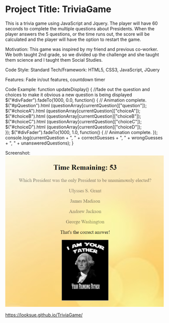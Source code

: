 # Project Title: TriviaGame
This is a trivia game using JavaScript and Jquery. The player will have 60 seconds to complete the multiple questions about Presidents. When the player answers the 5 questions, or the time runs out, the score will be calculated and the player will have the option to restart the game. 

Motivation: This game was inspired by my friend and previous co-worker. We both taught 2nd grade, so we divided up the challenge and she taught them science and I taught them Social Studies. 

Code Style: Standard
Tech/Framework: HTML5, CSS3, JavaScript, JQuery

Features: Fade in/out features, countdown timer

Code Example: 
function updateDisplay() {
    //fade out the question and choices to make it obvious a new question is being displayed
    $("#divFader").fadeTo(1000, 0.0, function() {
        // Animation complete.
        $("#pQuestion").html (questionArray[currentQuestion]["question"]);
        $("#choiceA").html (questionArray[currentQuestion]["choiceA"]);
        $("#choiceB").html (questionArray[currentQuestion]["choiceB"]);
        $("#choiceC").html (questionArray[currentQuestion]["choiceC"]);
        $("#choiceD").html (questionArray[currentQuestion]["choiceD"]);    
      });
    $("#divFader").fadeTo(1000, 1.0, function() {
        // Animation complete.
      });
    console.log(currentQuestion + ", " + correctGuesses + ", " + wrongGuesses + ", " + unansweredQuestions);
}

Screenshot: ![Trivia Game](https://github.com/looksue/TriviaGame/blob/master/assets/images/projectimage.png)

 https://looksue.github.io/TriviaGame/
